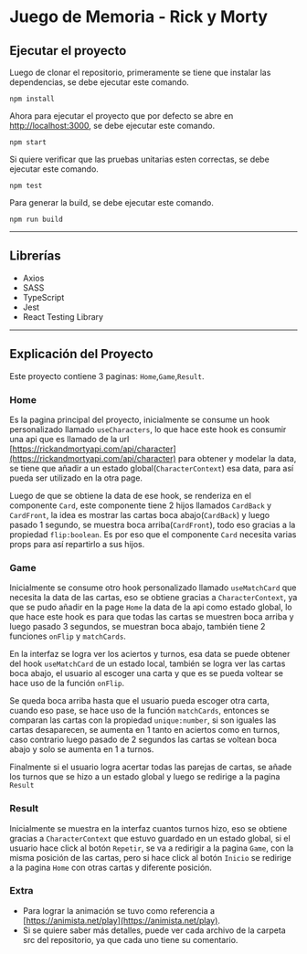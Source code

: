 # Juego de Memoria - Rick y Morty

## Ejecutar el proyecto

Luego de clonar el repositorio, primeramente se tiene que instalar las dependencias, se debe ejecutar este comando.

    npm install

Ahora para ejecutar el proyecto que por defecto se abre en [http://localhost:3000](http://localhost:3000), se debe ejecutar este comando.

    npm start

Si quiere verificar que las pruebas unitarias esten correctas, se debe ejecutar este comando.

    npm test

Para generar la build, se debe ejecutar este comando.

    npm run build

---

## Librerías

- Axios
- SASS
- TypeScript
- Jest
- React Testing Library

---

## Explicación del Proyecto

Este proyecto contiene 3 paginas: `Home`,`Game`,`Result`.

### Home

Es la pagina principal del proyecto, inicialmente se consume un hook personalizado llamado `useCharacters`, lo que hace este hook es consumir una api que es llamado de la url [https://rickandmortyapi.com/api/character](https://rickandmortyapi.com/api/character) para obtener y modelar la data, se tiene que añadir a un estado global(`CharacterContext`) esa data, para así pueda ser utilizado en la otra page.

Luego de que se obtiene la data de ese hook, se renderiza en el componente `Card`, este componente tiene 2 hijos llamados `CardBack` y `CardFront`, la idea es mostrar las cartas boca abajo(`CardBack`) y luego pasado 1 segundo, se muestra boca arriba(`CardFront`), todo eso gracias a la propiedad `flip:boolean`. Es por eso que el componente `Card` necesita varias props para así repartirlo a sus hijos.

### Game

Inicialmente se consume otro hook personalizado llamado `useMatchCard` que necesita la data de las cartas, eso se obtiene gracias a `CharacterContext`, ya que se pudo añadir en la page `Home` la data de la api como estado global, lo que hace este hook es para que todas las cartas se muestren boca arriba y luego pasado 3 segundos, se muestran boca abajo, también tiene 2 funciones `onFlip` y `matchCards`.

En la interfaz se logra ver los aciertos y turnos, esa data se puede obtener del hook `useMatchCard` de un estado local, también se logra ver las cartas boca abajo, el usuario al escoger una carta y que es se pueda voltear se hace uso de la función `onFlip`.

Se queda boca arriba hasta que el usuario pueda escoger otra carta, cuando eso pase, se hace uso de la función `matchCards`, entonces se comparan las cartas con la propiedad `unique:number`, si son iguales las cartas desaparecen, se aumenta en 1 tanto en aciertos como en turnos, caso contrario luego pasado de 2 segundos las cartas se voltean boca abajo y solo se aumenta en 1 a turnos.

Finalmente si el usuario logra acertar todas las parejas de cartas, se añade los turnos que se hizo a un estado global y luego se redirige a la pagina `Result`

### Result

Inicialmente se muestra en la interfaz cuantos turnos hizo, eso se obtiene gracias a `CharacterContext` que estuvo guardado en un estado global, si el usuario hace click al botón `Repetir`, se va a redirigir a la pagina `Game`, con la misma posición de las cartas, pero si hace click al botón `Inicio` se redirige a la pagina `Home` con otras cartas y diferente posición.

### Extra

- Para lograr la animación se tuvo como referencia a [https://animista.net/play](https://animista.net/play).
- Si se quiere saber más detalles, puede ver cada archivo de la carpeta src del repositorio, ya que cada uno tiene su comentario.
